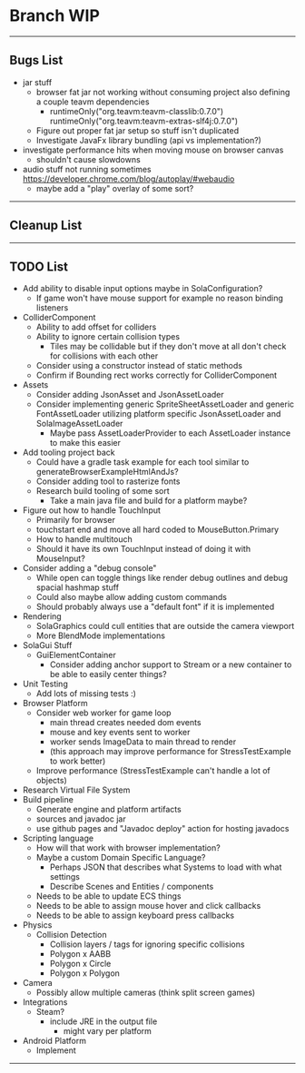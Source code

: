 # Branch WIP

-----------------------------------------------------------------------------------------------------------------------

## Bugs List
* jar stuff
  * browser fat jar not working without consuming project also defining a couple teavm dependencies
    * runtimeOnly("org.teavm:teavm-classlib:0.7.0")
      runtimeOnly("org.teavm:teavm-extras-slf4j:0.7.0")
  * Figure out proper fat jar setup so stuff isn't duplicated
  * Investigate JavaFx library bundling (api vs implementation?)
* investigate performance hits when moving mouse on browser canvas
  * shouldn't cause slowdowns
* audio stuff not running sometimes https://developer.chrome.com/blog/autoplay/#webaudio
  * maybe add a "play" overlay of some sort?

-----------------------------------------------------------------------------------------------------------------------

## Cleanup List

-----------------------------------------------------------------------------------------------------------------------

## TODO List
* Add ability to disable input options maybe in SolaConfiguration?
  * If game won't have mouse support for example no reason binding listeners
* ColliderComponent
  * Ability to add offset for colliders
  * Ability to ignore certain collision types
    * Tiles may be collidable but if they don't move at all don't check for collisions with each other
  * Consider using a constructor instead of static methods
  * Confirm if Bounding rect works correctly for ColliderComponent
* Assets
  * Consider adding JsonAsset and JsonAssetLoader
  * Consider implementing generic SpriteSheetAssetLoader and generic FontAssetLoader utilizing platform specific
    JsonAssetLoader and SolaImageAssetLoader
    * Maybe pass AssetLoaderProvider to each AssetLoader instance to make this easier
* Add tooling project back
  * Could have a gradle task example for each tool similar to generateBrowserExampleHtmlAndJs?
  * Consider adding tool to rasterize fonts
  * Research build tooling of some sort
    * Take a main java file and build for a platform maybe?
* Figure out how to handle TouchInput
  * Primarily for browser
  * touchstart end and move all hard coded to MouseButton.Primary
  * How to handle multitouch
  * Should it have its own TouchInput instead of doing it with MouseInput?
* Consider adding a "debug console"
  * While open can toggle things like render debug outlines and debug spacial hashmap stuff
  * Could also maybe allow adding custom commands
  * Should probably always use a "default font" if it is implemented
* Rendering
  * SolaGraphics could cull entities that are outside the camera viewport
  * More BlendMode implementations
* SolaGui Stuff
  * GuiElementContainer
    * Consider adding anchor support to Stream or a new container to be able to easily center things?
* Unit Testing
  * Add lots of missing tests :)
* Browser Platform
  * Consider web worker for game loop
    * main thread creates needed dom events
    * mouse and key events sent to worker
    * worker sends ImageData to main thread to render
    * (this approach may improve performance for StressTestExample to work better)
  * Improve performance (StressTestExample can't handle a lot of objects)
* Research Virtual File System
* Build pipeline
  * Generate engine and platform artifacts
  * sources and javadoc jar
  * use github pages and "Javadoc deploy" action for hosting javadocs
* Scripting language
  * How will that work with browser implementation?
  * Maybe a custom Domain Specific Language?
    * Perhaps JSON that describes what Systems to load with what settings
    * Describe Scenes and Entities / components
  * Needs to be able to update ECS things
  * Needs to be able to assign mouse hover and click callbacks
  * Needs to be able to assign keyboard press callbacks
* Physics
  * Collision Detection
    * Collision layers / tags for ignoring specific collisions
    * Polygon x AABB
    * Polygon x Circle
    * Polygon x Polygon
* Camera
  * Possibly allow multiple cameras (think split screen games)
* Integrations
  * Steam?
    * include JRE in the output file
      * might vary per platform
* Android Platform
  * Implement

-----------------------------------------------------------------------------------------------------------------------
